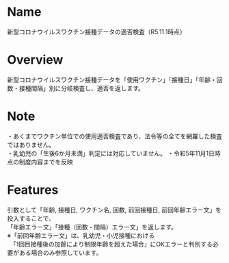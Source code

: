 # Name
新型コロナウイルスワクチン接種データの適否検査（R5.11.1時点）
# Overview
新型コロナウイルスワクチン接種データを「使用ワクチン」「接種日」「年齢・回数・接種間隔」別に分岐検査し、適否を返します。
# Note
・あくまでワクチン単位での使用適否検査であり、法令等の全てを網羅した検査ではありません。  
・乳幼児の「生後6か月未満」判定には対応していません。
・令和5年11月1日時点の制度内容までを反映
# Features
引数として「年齢, 接種日, ワクチン名, 回数, 前回接種日, 前回年齢エラー文」を投入することで、  
「年齢エラー文」「接種（回数・間隔）エラー文」を返します。  
※「前回年齢エラー文」は、乳幼児・小児接種における  
　「1回目接種後の加齢により制限年齢を超えた場合」にOKエラーと判別する必要がある場合のみ参照しています。
